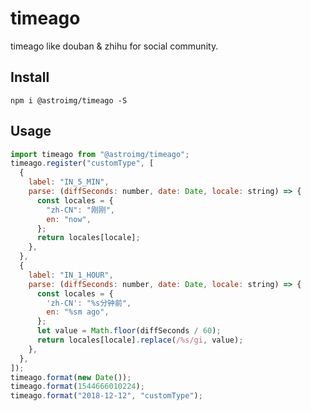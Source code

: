 # timeago

timeago like douban & zhihu for social community.

## Install

`npm i @astroimg/timeago -S`

## Usage

```js
import timeago from "@astroimg/timeago";
timeago.register("customType", [
  {
    label: "IN_5_MIN",
    parse: (diffSeconds: number, date: Date, locale: string) => {
      const locales = {
        "zh-CN": "刚刚",
        en: "now",
      };
      return locales[locale];
    },
  },
  {
    label: "IN_1_HOUR",
    parse: (diffSeconds: number, date: Date, locale: string) => {
      const locales = {
        'zh-CN': "%s分钟前",
        en: "%sm ago",
      };
      let value = Math.floor(diffSeconds / 60);
      return locales[locale].replace(/%s/gi, value);
    },
  },
]);
timeago.format(new Date());
timeago.format(1544666010224);
timeago.format("2018-12-12", "customType");
```
